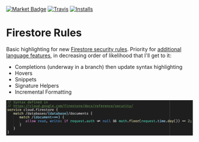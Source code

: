 [![Market Badge](https://vsmarketplacebadge.apphb.com/version/toba.vsfire.svg)](https://marketplace.visualstudio.com/items?itemName=toba.vsfire)
[![Travis](https://travis-ci.org/toba/vsfire.svg?branch=master)](https://travis-ci.org/toba/vsfire#)
[![Installs](https://vsmarketplacebadge.apphb.com/installs/toba.vsfire.svg)](https://marketplace.visualstudio.com/items?itemName=toba.vsfire)

# Firestore Rules
Basic highlighting for new [Firestore security rules](https://cloud.google.com/firestore/docs/reference/security/). Priority for [additional language features](https://code.visualstudio.com/docs/extensionAPI/language-support), in decreasing order of likelihood that I'll get to it:

- Completions (underway in a branch) then update syntax highlighting
- Hovers
- Snippets
- Signature Helpers
- Incremental Formatting

![Basic example](./screenshots/basic.png)